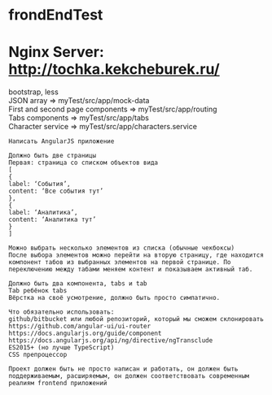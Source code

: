 # frondEndTest
# Nginx Server: http://tochka.kekcheburek.ru/

bootstrap, less  <br>
JSON array => myTest/src/app/mock-data  <br>
First and second page components => myTest/src/app/routing <br>
Tabs components => myTest/src/app/tabs <br>
Character service => myTest/src/app/characters.service <br>

```
Написать AngularJS приложение

Должно быть две страницы
Первая: страница со списком объектов вида
[
{
label: ‘События’, 
content: ‘Все события тут’
}, 
{
label: ‘Аналитика’, 
content: ‘Аналитика тут’
}
]

Можно выбрать несколько элементов из списка (обычные чекбоксы)
После выбора элементов можно перейти на вторую страницу, где находится компонент табов из выбранных элементов на первой странице. По переключению между табами меняем контент и показываем активный таб.

Должно быть два компонента, tabs и tab
Tab ребёнок tabs 
Вёрстка на своё усмотрение, должно быть просто симпатично.

Что обязательно использовать:
github/bitbucket или любой репозиторий, который мы сможем склонировать
https://github.com/angular-ui/ui-router
https://docs.angularjs.org/guide/component
https://docs.angularjs.org/api/ng/directive/ngTransclude
ES2015+ (но лучше TypeScript)
CSS препроцессор

Проект должен быть не просто написан и работать, он должен быть поддерживаемым, расширяемым, он должен соответствовать современным реалиям frontend приложений

```
